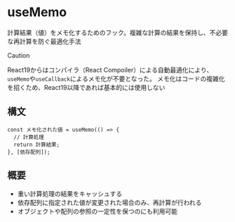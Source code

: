 # useMemo

計算結果（値）をメモ化するためのフック。複雑な計算の結果を保持し、不必要な再計算を防ぐ最適化手法

> [!CAUTION]
> React19からはコンパイラ（React Compoiler）による自動最適化により、`useMemo`や`useCallback`によるメモ化が不要となった。
> メモ化はコードの複雑化を招くため、React19以降であれば基本的には使用しない

## 構文

```tsx
const メモ化された値 = useMemo(() => {
  // 計算処理
  return 計算結果;
}, [依存配列]);
```

## 概要

- 重い計算処理の結果をキャッシュする
- 依存配列に指定された値が変更された場合のみ、再計算が行われる
- オブジェクトや配列の参照の一定性を保つのにも利用可能
